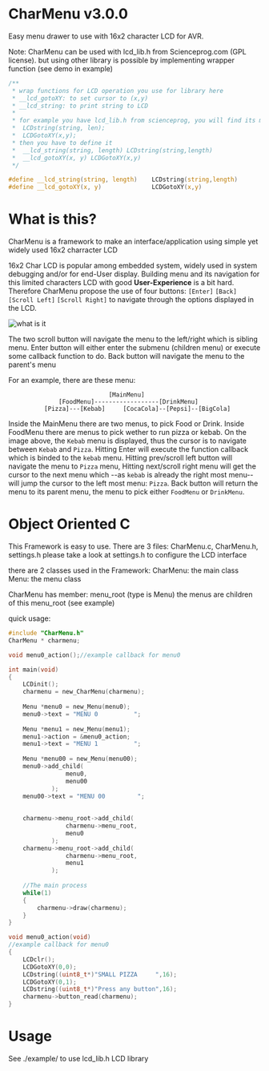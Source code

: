 CharMenu v3.0.0
========

Easy menu drawer to use with 16x2 character LCD for AVR. 


Note:
CharMenu can be used with lcd_lib.h from Scienceprog.com (GPL license).
but using other library is possible by implementing wrapper function (see demo in example)

```C
/**
 * wrap functions for LCD operation you use for library here
 * __lcd_gotoXY: to set cursor to (x,y)
 * __lcd_string: to print string to LCD
 * 
 * for example you have lcd_lib.h from scienceprog, you will find its method:
 *  LCDstring(string, len);
 *  LCDGotoXY(x,y);
 * then you have to define it 
 * 	__lcd_string(string, length) LCDstring(string,length)
 * 	__lcd_gotoXY(x, y) LCDGotoXY(x,y)
 */

#define __lcd_string(string, length)	LCDstring(string,length)
#define __lcd_gotoXY(x, y) 				LCDGotoXY(x,y)
```

What is this?
========

CharMenu is a framework to make an interface/application using simple yet widely used 16x2 charracter LCD


16x2 Char LCD is popular among embedded system, widely used in system debugging and/or for end-User display. 
Building menu and its navigation for this limited characters LCD with good __User-Experience__ is a bit hard. Therefore CharMenu propose the use of four buttons: ```[Enter]``` ```[Back]``` ```[Scroll Left]``` ```[Scroll Right]``` to navigate through the options displayed in the LCD. 

![what is it](https://cloud.githubusercontent.com/assets/6647566/5604155/a92d7be8-93dc-11e4-8a39-7c6a2ce198cf.jpg)

The two scroll button will navigate the menu to the left/right which is sibling menu.
Enter button will either enter the submenu (children menu) or execute some callback function to do.
Back button will navigate the menu to the parent's menu

For an example, there are these menu:
```
                            [MainMenu]
              [FoodMenu]------------------[DrinkMenu]
          [Pizza]---[Kebab]     [CocaCola]--[Pepsi]--[BigCola]
```
Inside the MainMenu there are two menus, to pick Food or Drink. Inside FoodMenu there are menus to pick wether to run pizza or kebab. On the image above, the ```Kebab``` menu is displayed, thus the cursor is to navigate between ```Kebab``` and ```Pizza```. Hitting Enter will execute the function callback which is binded to the ```kebab``` menu. Hitting prev/scroll left button will navigate the menu to ```Pizza``` menu, Hitting next/scroll right menu will get the cursor to the next menu which --as ```kebab``` is already the right most menu-- will jump the cursor to the left most menu: ```Pizza```. Back button will return the menu to its parent menu, the menu to pick either ```FoodMenu``` or ```DrinkMenu```.



Object Oriented C
========
This Framework is easy to use. There are 3 files: CharMenu.c, CharMenu.h, settings.h
please take a look at settings.h to configure the LCD interface

there are 2 classes used in the Framework:
CharMenu: the main class
Menu: the menu class

CharMenu has member: menu_root (type is Menu)
the menus are children of this menu_root (see example)

quick usage:
```C
#include "CharMenu.h"
CharMenu * charmenu;

void menu0_action();//example callback for menu0

int main(void)
{
	LCDinit();
	charmenu = new_CharMenu(charmenu);
	
	Menu *menu0 = new_Menu(menu0);
	menu0->text = "MENU 0          ";
	
	Menu *menu1 = new_Menu(menu1);
	menu1->action = &menu0_action;
	menu1->text = "MENU 1          ";
	
	Menu *menu00 = new_Menu(menu00);
	menu0->add_child(
				menu0,
				menu00
			);
	menu00->text = "MENU 00         ";
	
	
	charmenu->menu_root->add_child(
				charmenu->menu_root, 
				menu0
			);
	charmenu->menu_root->add_child(
				charmenu->menu_root, 
				menu1
			);
			
	//The main process
	while(1)
	{
		charmenu->draw(charmenu);
	}
}

void menu0_action(void)
//example callback for menu0
{
	LCDclr();
	LCDGotoXY(0,0);
	LCDstring((uint8_t*)"SMALL PIZZA     ",16);
	LCDGotoXY(0,1);
	LCDstring((uint8_t*)"Press any button",16);
	charmenu->button_read(charmenu);
}

```


Usage
========
See ./example/ to use lcd_lib.h LCD library
